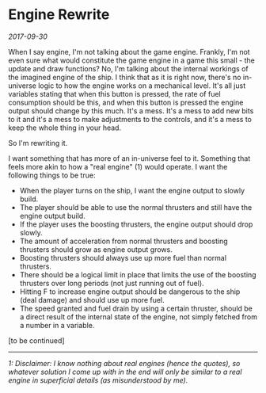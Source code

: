 # Engine Rewrite

_2017-09-30_

When I say engine, I'm not talking about the game engine. Frankly, I'm not even sure what would constitute the game engine in a game this small - the update and draw functions? No, I'm talking about the internal workings of the imagined engine of the ship. I think that as it is right now, there's no in-universe logic to how the engine works on a mechanical level. It's all just variables stating that when this button is pressed, the rate of fuel consumption should be this, and when this button is pressed the engine output should change by this much. It's a mess. It's a mess to add new bits to it and it's a mess to make adjustments to the controls, and it's a mess to keep the whole thing in your head.

So I'm rewriting it.

I want something that has more of an in-universe feel to it. Something that feels more akin to how a "real engine" (1) would operate. I want the following things to be true:

- When the player turns on the ship, I want the engine output to slowly build.
- The player should be able to use the normal thrusters and still have the engine output build.
- If the player uses the boosting thrusters, the engine output should drop slowly.
- The amount of acceleration from normal thrusters and boosting thrusters should grow as engine output grows.
- Boosting thrusters should always use up more fuel than normal thrusters.
- There should be a logical limit in place that limits the use of the boosting thrusters over long periods (not just running out of fuel).
- Hitting F to increase engine output should be dangerous to the ship (deal damage) and should use up more fuel.
- The speed granted and fuel drain by using a certain thruster, should be a direct result of the internal state of the engine, not simply fetched from a number in a variable.

[to be continued]

---

_1: Disclaimer: I know nothing about real engines (hence the quotes), so whatever solution I come up with in the end will only be similar to a real engine in superficial details (as misunderstood by me)._
